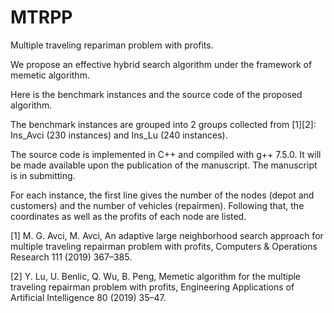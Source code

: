 # MTRPP

Multiple traveling repariman problem with profits.

We propose an effective hybrid search algorithm under the framework of memetic algorithm.

Here is the benchmark instances and the source code of the proposed algorithm.

The benchmark instances are grouped into 2 groups collected from [1][2]: Ins_Avci (230 instances) and Ins_Lu (240 instances).

The source code is implemented in C++ and compiled with g++ 7.5.0. It will be made available upon the publication of the manuscript.
The manuscript is in submitting. 

For each instance, the first line gives the number of the nodes (depot and customers) and the number of vehicles (repairmen).
Following that, the coordinates as well as the profits of each node are listed.

[1] M. G. Avci, M. Avci, An adaptive large neighborhood search approach for multiple traveling repairman problem with profits, Computers & Operations Research 111 (2019) 367–385.

[2] Y. Lu, U. Benlic, Q. Wu, B. Peng, Memetic algorithm for the multiple traveling repairman problem with profits, Engineering Applications of Artificial Intelligence 80 (2019) 35–47.
